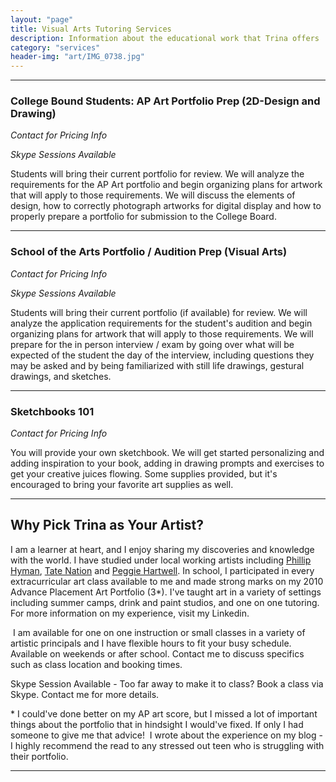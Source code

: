 ```yaml
---
layout: "page"
title: Visual Arts Tutoring Services
description: Information about the educational work that Trina offers
category: "services"
header-img: "art/IMG_0738.jpg"
---
```




  



-------

### College Bound Students: AP Art Portfolio Prep (2D-Design and Drawing)

_Contact for Pricing Info_

_Skype Sessions Available_

  

Students will bring their current portfolio for review. We will analyze the requirements for the AP Art portfolio and begin organizing plans for artwork that will apply to those requirements. We will discuss the elements of design, how to correctly photograph artworks for digital display and how to properly prepare a portfolio for submission to the College Board.

  



----------------------------------------------------------------------------------------------------------------------------------------------------------------------------------------------------------------------------------------------------------------------------------------------------------------------------------------------------------------------------------------------------------------------------------------------

### School of the Arts Portfolio / Audition Prep (Visual Arts)

_Contact for Pricing Info_

_Skype Sessions Available_

  

Students will bring their current portfolio (if available) for review. We will analyze the application requirements for the student's audition and begin organizing plans for artwork that will apply to those requirements. We will prepare for the in person interview / exam by going over what will be expected of the student the day of the interview, including questions they may be asked and by being familiarized with still life drawings, gestural drawings, and sketches.

  



--------------------------------------------------------------------------------------------------------------------------------------------------------------------------------------------------------------------------------------------------------------------------------------------------------------------------------------------------------------------------------------------------------------------------------------------------------------------------------------------------------------------------------------------------------

### Sketchbooks 101

_Contact for Pricing Info_

You will provide your own sketchbook. We will get started personalizing and adding inspiration to your book, adding in drawing prompts and exercises to get your creative juices flowing. Some supplies provided, but it's encouraged to bring your favorite art supplies as well.

  
-------------------------------------------------------------------------------------------------------------------------------------------------------------------------------------------------------------------------------------------------------------------------------------------------------------------

Why Pick Trina as Your Artist?
------------------------------

I am a learner at heart, and I enjoy sharing my discoveries and knowledge with the world. I have studied under local working artists including [Phillip Hyman](https://www.charlestoncitypaper.com/charleston/prolific-artist-phillip-hyman-spreads-the-love-underground/Content?oid=2410259), [Tate Nation](https://www.tatenation.com/) and [Peggie Hartwell](http://www.peggiehartwell.com/). In school, I participated in every extracurricular art class available to me and made strong marks on my 2010 Advance Placement Art Portfolio (3*). I've taught art in a variety of settings including summer camps, drink and paint studios, and one on one tutoring. For more information on my experience, visit my Linkedin.  
  
 I am available for one on one instruction or small classes in a variety of artistic principals and I have flexible hours to fit your busy schedule. Available on weekends or after school. Contact me to discuss specifics such as class location and booking times.  
  
Skype Session Available - Too far away to make it to class? Book a class via Skype. Contact me for more details.  
  
\* I could've done better on my AP art score, but I missed a lot of important things about the portfolio that in hindsight I would've fixed. If only I had someone to give me that advice!  I wrote about the experience on my blog - I highly recommend the read to any stressed out teen who is struggling with their portfolio.  
  

  

---

